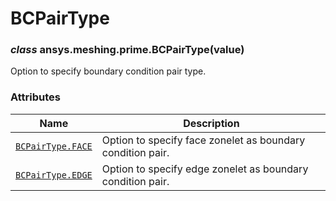 # BCPairType

<a id="ansys.meshing.prime.BCPairType"></a>

### *class* ansys.meshing.prime.BCPairType(value)

Option to specify boundary condition pair type.

<!-- !! processed by numpydoc !! -->

### Attributes

| Name | Description |
|---------------------------------------------------------------------------------------------------|--------------------------------------------------------------|
| [`BCPairType.FACE`](ansys.meshing.prime.BCPairType.FACE.md#ansys.meshing.prime.BCPairType.FACE)   | Option to specify face zonelet as boundary condition pair.   |
| [`BCPairType.EDGE`](ansys.meshing.prime.BCPairType.EDGE.md#ansys.meshing.prime.BCPairType.EDGE)   | Option to specify edge zonelet as boundary condition pair.   |
<!-- vale on -->